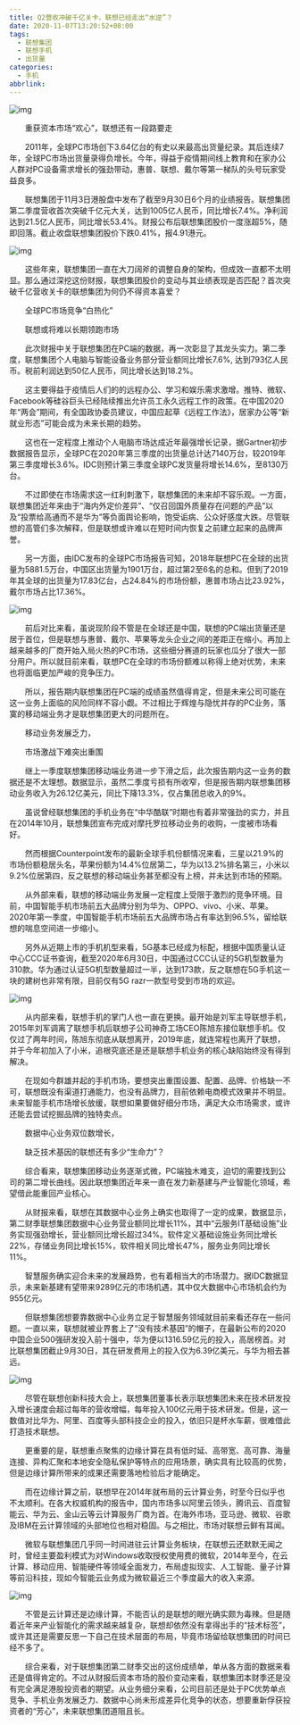 ```yaml
---
title: Q2营收冲破千亿关卡，联想已经走出“水逆”？
date: 2020-11-07T13:20:52+08:00
tags:
  - 联想集团
  - 联想手机
  - 出货量
categories:
  - 手机
abbrlink:
---
```


![img](https://cdn.jsdelivr.net/gh/yakeing/Documentation@main/Hexo/images/373b-kcieywa3355803.jpg)

　　重获资本市场“欢心”，联想还有一段路要走

　　2011年，全球PC市场创下3.64亿台的有史以来最高出货量纪录。其后连续7年，全球PC市场出货量录得负增长。今年，得益于疫情期间线上教育和在家办公人群对PC设备需求增长的强劲带动，惠普、联想、戴尔等第一梯队的头号玩家受益良多。

　　联想集团于11月3日港股盘中发布了截至9月30日6个月的业绩报告。联想集团第二季度营收首次突破千亿元大关，达到1005亿人民币，同比增长7.4%。净利润达到21.5亿人民币，同比增长53.4%。财报公布后联想集团股价一度涨超5%，随即回落。截止收盘联想集团股价下跌0.41%，报4.91港元。

![img](https://cdn.jsdelivr.net/gh/yakeing/Documentation@main/Hexo/images/d137-kcieywa3355802.jpg)

　　这些年来，联想集团一直在大刀阔斧的调整自身的架构，但成效一直都不太明显。那么通过深挖这份财报，联想集团股价的变动与其业绩表现是否匹配？首次突破千亿营收关卡的联想集团为何仍不得资本喜爱？

　　全球PC市场竞争“白热化”

　　联想或将难以长期领跑市场

　　此次财报中关于联想集团在PC端的数据，再一次彰显了其龙头实力。第二季度，联想集团个人电脑与智能设备业务部分营业额同比增长7.6%, 达到793亿人民币。税前利润达到50亿人民币，同比增长达到18.2%。

　　这主要得益于疫情后人们的的远程办公、学习和娱乐需求激增。推特、微软、Facebook等硅谷巨头已经陆续推出允许员工永久远程工作的政策。在中国2020年“两会”期间，有全国政协委员建议，中国应起草《远程工作法》，居家办公等“新就业形态”可能会成为未来长期的趋势。

　　这也在一定程度上推动个人电脑市场达成近年最强增长记录，据Gartner初步数据报告显示，全球PC在2020年第三季度的出货量总计达7140万台，较2019年第三季度增长3.6%。IDC则预计第三季度全球PC发货量将增长14.6%，至8130万台。

　　不过即使在市场需求这一红利刺激下，联想集团的未来却不容乐观。一方面，联想集团近年来由于“海内外定价差异”、“仅召回国外质量存在问题的产品”以及“投票给高通而不是华为”等负面舆论影响，饱受诟病、公众好感度大跌。尽管联想的高管们多次解释，但是联想或许难以在短时间内恢复之前建立起来的品牌声誉。

　　另一方面，由IDC发布的全球PC市场报告可知，2018年联想PC在全球的出货量为5881.5万台，中国区出货量为1901万台，超过第2至6名的总和。但到了2019年其全球的出货量为17.83亿台，占24.84%的市场份额，惠普市场占比23.92%，戴尔市场占比17.36%。

![img](https://cdn.jsdelivr.net/gh/yakeing/Documentation@main/Hexo/images/8555-kcieywa3355872.jpg)

　　前后对比来看，虽说现阶段不管是在全球还是中国，联想的PC端出货量还是居于首位，但是联想与惠普、戴尔、苹果等龙头企业之间的差距正在缩小。再加上越来越多的厂商开始入局火热的PC市场，这些细分赛道的玩家也瓜分了很大一部分用户。所以就目前来看，联想PC在全球的市场份额难以称得上绝对优势，未来也将面临更加严峻的竞争压力。

　　所以，报告期内联想集团在PC端的成绩虽然值得肯定，但是未来公司可能在这一业务上面临的风险同样不容小觑。不过相比于辉煌与隐忧并存的PC业务，落寞的移动端业务才是联想集团更大的问题所在。

　　移动业务发展乏力，

　　市场激战下难突出重围

　　继上一季度联想集团移动端业务进一步下滑之后，此次报告期内这一业务的数据还是不太理想。数据显示，虽然二季度亏损有所收窄，但是报告期内联想集团移动业务收入为26.12亿美元，同比下降13.3%，仅占集团总收入的9%。

　　虽说曾经联想集团的手机业务在“中华酷联”时期也有着非常强劲的实力，并且在2014年10月，联想集团宣布完成对摩托罗拉移动业务的收购，一度被市场看好。

　　然而根据Counterpoint发布的最新全球手机份额情况来看，三星以21.9%的市场份额稳居头名，苹果份额为14.4%位居第二，华为以13.2%排名第三，小米以9.2%位居第四，反之联想的移动端业务甚至都没有上榜，并未达到市场的预期。

　　从外部来看，联想的移动端业务发展一定程度上受限于激烈的竞争环境。目前，中国智能手机市场前五大品牌分别为华为、OPPO、vivo、小米、苹果。2020年第一季度，中国智能手机市场前五大品牌市场占有率达到96.5%，留给联想的喘息空间进一步缩小。

　　另外从近期上市的手机机型来看，5G基本已经成为标配，根据中国质量认证中心CCC证书查询，截至2020年6月30日，中国通过CCC认证的5G机型数量为310款。华为通过认证5G机型数量超过一半，达到173款，反之联想在5G手机这一块的建树也非常有限，目前仅有5G razr一款型号受到市场的欢迎。

![img](https://cdn.jsdelivr.net/gh/yakeing/Documentation@main/Hexo/images/55fe-kcieywa3355871.jpg)

　　从内部来看，联想手机的掌门人也一直在更换。最开始是刘军主导联想手机，2015年刘军调离了联想手机后联想子公司神奇工场CEO陈旭东接位联想手机。仅仅过了两年时间，陈旭东彻底从联想离开，2019年底，就连常程也离开了联想，并于今年初加入了小米，追根究底还是还是联想手机业务的核心缺陷始终没有得到解决。

　　在现如今群雄并起的手机市场，要想突出重围设置、配置、品牌、价格缺一不可，联想既没有渠道打通能力，也没有品牌力，目前依赖电商模式效果并不明显。未来智能手机市场增长放缓，联想如果要做好细分市场，满足大众市场需求，或许还能去尝试挖掘品牌的独特卖点。

　　数据中心业务双位数增长，

　　缺乏技术基因的联想还有多少“生命力”？

　　综合看来，联想集团移动业务逐渐式微，PC端独木难支，迫切的需要找到公司的第二增长曲线。因此联想集团近年来一直在发力新基建与产业智能化领域，希望借此能重回产业核心。

　　从财报来看，联想在其数据中心业务上确实也取得了一定的成果，数据显示，第二财季联想集团数据中心业务营业额同比增长11%，其中“云服务IT基础设施”业务实现强劲增长，营业额同比增长超过34%。软件定义基础设施业务同比增长22%，存储业务同比增长15%，软件相关同比增长47%，服务业务同比增长11%。

　　智慧服务确实迎合未来的发展趋势，也有着相当大的市场潜力。据IDC数据显示，未来新基建有望带来9289亿元的市场机遇，其中仅大数据中心市场机会约为955亿元。

　　但联想集团想要靠数据中心业务立足于智慧服务领域就目前来看还存在一些问题。一直以来，联想就被业界套上了“没有技术基因”的帽子，在最新公布的2020中国企业500强研发投入前十强中，华为便以1316.59亿元的投入，高居榜首。对比联想集团截止9月30日，其在研发费用上的投入仅为6.39亿美元，与华为相去甚远。

![img](https://cdn.jsdelivr.net/gh/yakeing/Documentation@main/Hexo/images/0389-kcieywa3355940.jpg)

　　尽管在联想创新科技大会上，联想集团董事长表示联想集团未来在技术研发投入增长速度会超过每年的营收增幅，每年投入100亿元用于技术研发。但是，这一数值对比华为、阿里、百度等头部科技企业的投入，依旧只是杯水车薪，很难借此打造技术联想。

　　更重要的是，联想重点聚焦的边缘计算在具有低时延、高带宽、高可靠、海量连接、异构汇聚和本地安全隐私保护等特点的应用场景，确实具有比较高的优势，但是边缘计算所带来的成果还需要落地检验后才能确定。

　　而在边缘计算之前，联想早在2014年就布局的云计算业务，时至今日似乎也不太顺利。在各大权威机构的报告中，国内市场多以阿里云领头，腾讯云、百度智能云、华为云、金山云等云计算服务厂商为首。在海外市场，亚马逊、微软、谷歌及IBM在云计算领域的头部地位也相对稳固。与之相比，市场对联想云鲜有耳闻。

　　微软与联想集团几乎同一时间进驻云计算业务板块，在联想云还默默无闻之时，曾经主要盈利模式为对Windows收取授权使用费的微软，2014年至今，在云计算、移动应用、智能硬件等领域全面发力，布局虚拟现实、人工智能、量子计算等前沿科技，现如今智能云业务成为微软最近三个季度最大的收入来源。

![img](https://cdn.jsdelivr.net/gh/yakeing/Documentation@main/Hexo/images/c7d9-kcieywa3355945.jpg)

　　不管是云计算还是边缘计算，不能否认的是联想的眼光确实颇为毒辣。但是随着近年来产业智能化的需求越来越复杂，联想却依然没有拿得出手的“技术标签”，或许其还是需要反思一下自己在技术层面的布局，毕竟市场留给联想集团的时间已经不多了。

　　综合来看，对于联想集团第二财季交出的这份成绩单，单从各方面的数据来看还是值得肯定的。不过从财报后资本市场的股价变动来看，联想集团本财季还是没有完全满足港股投资者的期望。从业务细分来看，公司目前还是处于PC优势单点竞争、手机业务发展乏力、数据中心尚未形成差异化竞争的状态，想要重新俘获投资者的“芳心”，未来联想集团道阻且长。
